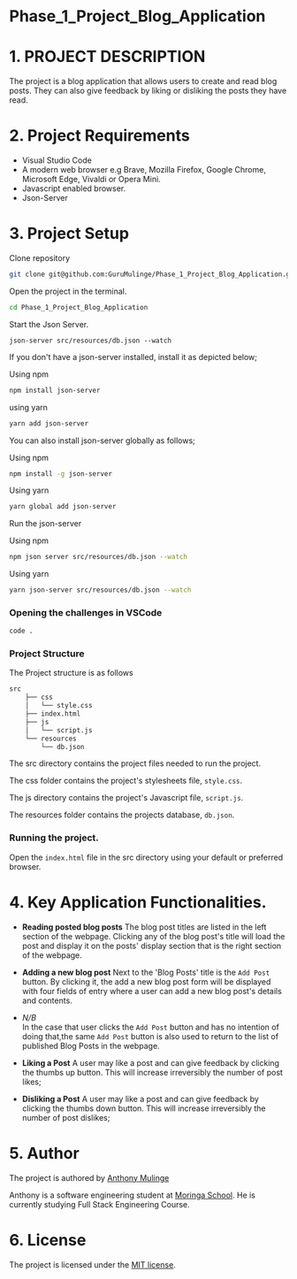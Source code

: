 # Phase_1_Project_Blog_Application
# 1. PROJECT DESCRIPTION 
The project is a blog application that allows users to create and read blog posts. 
They can also give feedback by liking or disliking the posts they have read.

# 2. Project Requirements
- Visual Studio Code
- A modern web browser e.g Brave, Mozilla Firefox,  Google Chrome, Microsoft Edge, Vivaldi or Opera Mini.
- Javascript enabled browser.
- Json-Server


# 3. Project Setup
Clone repository
````bash
git clone git@github.com:GuruMulinge/Phase_1_Project_Blog_Application.git
````

Open the project in the terminal.
````bash
cd Phase_1_Project_Blog_Application
````

Start the Json Server.
````
json-server src/resources/db.json --watch
````

If you don't have a json-server installed, install it as depicted below;

Using npm 
````bash
npm install json-server
````
using yarn
````bash
yarn add json-server
````
You can also install json-server globally as follows;

Using npm
````bash
npm install -g json-server
````
Using yarn
````bash
yarn global add json-server
````
Run the json-server

Using npm
````bash
npm json server src/resources/db.json --watch
````
Using yarn
````bash
yarn json-server src/resources/db.json --watch
````


### Opening the challenges in VSCode
````bash
code .
````

### Project Structure
The Project structure is as follows
````markdown
src 
    ├── css
    │   └── style.css
    ├── index.html
    ├── js
    │   └── script.js
    └── resources
        └── db.json
````

The src directory contains the project files needed to run the project.

The css folder contains the project's stylesheets file, ``style.css``.

The js directory contains the project's Javascript file, ``script.js``.

The resources folder contains the projects database, ``db.json``.

### Running the project.
Open the ``index.html`` file in the src directory using your default or preferred browser.


# 4. Key Application Functionalities.
- **Reading posted blog posts**
The blog post titles are listed in the left section of the webpage.
Clicking any of the blog post's title will load the post and display it on the posts' display section that is the right section of the webpage.

- **Adding a new blog post**
Next to the 'Blog Posts' title is the ``Add Post`` button. By clicking it, the add a new blog post form will be displayed with four fields of entry where a user can add a new blog post's details and contents.

- *N/B* <br>In the case that user clicks the ``Add Post`` button and has no intention of doing that,the same ``Add Post`` button is also used to return to the list of published Blog Posts in the webpage.


- **Liking a Post**
A user may like a post and can give feedback by clicking the thumbs up button.
This will increase irreversibly the number of post likes;

- **Disliking a Post**
A user may like a post and can give feedback by clicking the thumbs down button.
This will increase irreversibly the number of post dislikes;




# 5. Author
The project is authored by <a href="https://github.com/GuruMulinge/" target="_blank">Anthony Mulinge</a>

Anthony is a software engineering student at <a href="https://moringaschool.com/" target="_blank">Moringa School</a>. He is currently studying Full Stack Engineering Course.

# 6. License
The project is licensed under the <a href="https://opensource.org/licenses/MIT/" target="_blank">MIT license</a>.

   

